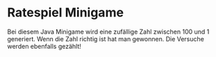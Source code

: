 # Ratespiel Minigame
 
Bei diesem Java Minigame wird eine zufällige Zahl zwischen 100 und 1 generiert. Wenn die Zahl richtig ist hat man gewonnen. Die Versuche werden ebenfalls gezählt!
